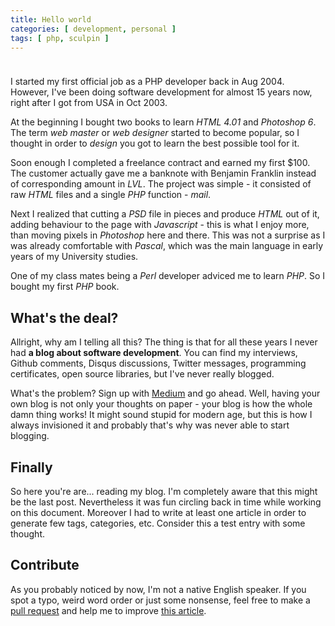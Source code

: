 ```yaml
---
title: Hello world
categories: [ development, personal ]
tags: [ php, sculpin ]
---
```


<img class="image" src="/images/php4-book.jpg" alt="" style="margin-top: 10px;">

I started my first official job as a PHP developer back in Aug 2004. However, I've been doing software development
for almost 15 years now, right after I got from USA in Oct 2003.

At the beginning I bought two books to learn _HTML 4.01_ and _Photoshop 6_. The term _web master_ or _web designer_
started to become popular, so I thought in order to _design_ you got to learn the best possible tool for it.

Soon enough I completed a freelance contract and earned my first $100.
The customer actually gave me a banknote with Benjamin Franklin instead of corresponding amount in _LVL_.
The project was simple - it consisted of raw _HTML_ files and a single _PHP_ function - _mail_.

Next I realized that cutting a _PSD_ file in pieces and produce _HTML_ out of it, adding behaviour to the page with _Javascript_ -
this is what I enjoy more, than moving pixels in _Photoshop_ here and there. This was not a surprise as I was already
comfortable with _Pascal_, which was the main language in early years of my University studies.

One of my class mates being a _Perl_ developer adviced me to learn _PHP_. So I bought my first _PHP_ book.

## What's the deal?

Allright, why am I telling all this? The thing is that for all these years I never had **a blog about software development**.
You can find my interviews, Github comments, Disqus discussions, Twitter messages, programming certificates,
open source libraries, but I've never really blogged.

What's the problem? Sign up with [Medium](https://medium.com) and go ahead. Well, having your own blog is not only
your thoughts on paper - your blog is how the whole damn thing works! It might sound stupid for modern age,
but this is how I always invisioned it and probably that's why was never able to start blogging.

## Finally

So here you're are... reading my blog. I'm completely aware that this might be the last post. Nevertheless it was fun
circling back in time while working on this document. Moreover I had to write at least one article in order
to generate few tags, categories, etc. Consider this a test entry with some thought.

## Contribute

As you probably noticed by now, I'm not a native English speaker. If you spot a typo, weird word order or just some
nonsense, feel free to make a [pull request](https://github.com/lakiboy/blog/fork)
and help me to improve [this article](https://github.com/lakiboy/blog/blob/master/source/_posts/2018-09-10-hello-world.md).

